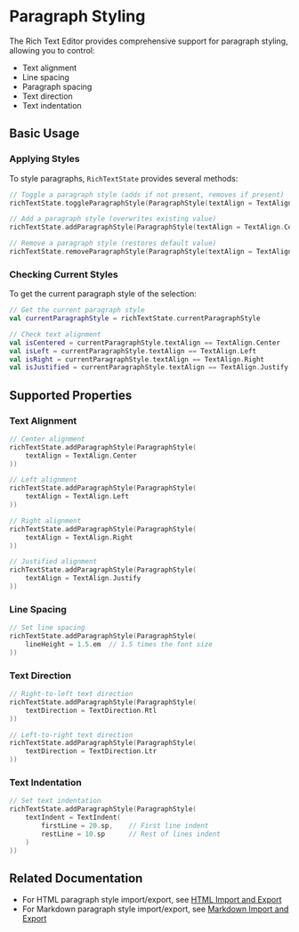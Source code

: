 # Paragraph Styling

The Rich Text Editor provides comprehensive support for paragraph styling, allowing you to control:
- Text alignment
- Line spacing
- Paragraph spacing
- Text direction
- Text indentation

## Basic Usage

### Applying Styles

To style paragraphs, `RichTextState` provides several methods:

```kotlin
// Toggle a paragraph style (adds if not present, removes if present)
richTextState.toggleParagraphStyle(ParagraphStyle(textAlign = TextAlign.Center))

// Add a paragraph style (overwrites existing value)
richTextState.addParagraphStyle(ParagraphStyle(textAlign = TextAlign.Center))

// Remove a paragraph style (restores default value)
richTextState.removeParagraphStyle(ParagraphStyle(textAlign = TextAlign.Center))
```

### Checking Current Styles

To get the current paragraph style of the selection:

```kotlin
// Get the current paragraph style
val currentParagraphStyle = richTextState.currentParagraphStyle

// Check text alignment
val isCentered = currentParagraphStyle.textAlign == TextAlign.Center
val isLeft = currentParagraphStyle.textAlign == TextAlign.Left
val isRight = currentParagraphStyle.textAlign == TextAlign.Right
val isJustified = currentParagraphStyle.textAlign == TextAlign.Justify
```

## Supported Properties

### Text Alignment

```kotlin
// Center alignment
richTextState.addParagraphStyle(ParagraphStyle(
    textAlign = TextAlign.Center
))

// Left alignment
richTextState.addParagraphStyle(ParagraphStyle(
    textAlign = TextAlign.Left
))

// Right alignment
richTextState.addParagraphStyle(ParagraphStyle(
    textAlign = TextAlign.Right
))

// Justified alignment
richTextState.addParagraphStyle(ParagraphStyle(
    textAlign = TextAlign.Justify
))
```

### Line Spacing

```kotlin
// Set line spacing
richTextState.addParagraphStyle(ParagraphStyle(
    lineHeight = 1.5.em  // 1.5 times the font size
))
```

### Text Direction

```kotlin
// Right-to-left text direction
richTextState.addParagraphStyle(ParagraphStyle(
    textDirection = TextDirection.Rtl
))

// Left-to-right text direction
richTextState.addParagraphStyle(ParagraphStyle(
    textDirection = TextDirection.Ltr
))
```

### Text Indentation

```kotlin
// Set text indentation
richTextState.addParagraphStyle(ParagraphStyle(
    textIndent = TextIndent(
        firstLine = 20.sp,    // First line indent
        restLine = 10.sp      // Rest of lines indent
    )
))
```

## Related Documentation

- For HTML paragraph style import/export, see [HTML Import and Export](html_import_export.md)
- For Markdown paragraph style import/export, see [Markdown Import and Export](markdown_import_export.md)
